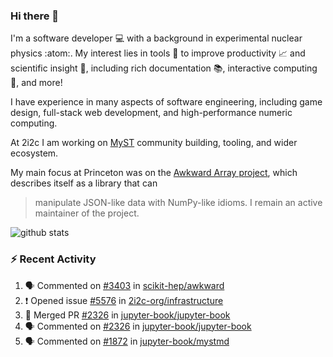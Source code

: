 ### Hi there 👋 

I'm a software developer 💻 with a background in experimental nuclear physics :atom:. My interest lies in tools :wrench: to improve productivity :chart_with_upwards_trend: and scientific insight :telescope:, including rich documentation 📚, interactive computing 🧮, and more! 

I have experience in many aspects of software engineering, including game design, full-stack web development, and high-performance numeric computing. 

At 2i2c I am working on [MyST](https://github.com/jupyter-book/mystmd) community building, tooling, and wider ecosystem. 

My main focus at Princeton was on the [Awkward Array project](awkward-array.org/), which describes itself as a library that can 
> manipulate JSON-like data with NumPy-like idioms. I remain an active maintainer of the project. 

![github stats](https://github-readme-stats.vercel.app/api?username=agoose77&show_icons=true&hide_rank=true&hide_title=true&bg_color=30,e76445,904e95&text_color=efe3ec&icon_color=efe3ec)
<!--
**agoose77/agoose77** is a ✨ _special_ ✨ repository because its `README.md` (this file) appears on your GitHub profile.

Here are some ideas to get you started:

- 🔭 I’m currently working on ...
- 🌱 I’m currently learning ...
- 👯 I’m looking to collaborate on ...
- 🤔 I’m looking for help with ...
- 💬 Ask me about ...
- 📫 How to reach me: ...
- 😄 Pronouns: ...
- ⚡ Fun fact: ...
-->

### :zap: Recent Activity

<!--START_SECTION:activity-->
1. 🗣 Commented on [#3403](https://github.com/scikit-hep/awkward/issues/3403#issuecomment-2678529184) in [scikit-hep/awkward](https://github.com/scikit-hep/awkward)
2. ❗ Opened issue [#5576](https://github.com/2i2c-org/infrastructure/issues/5576) in [2i2c-org/infrastructure](https://github.com/2i2c-org/infrastructure)
3. 🎉 Merged PR [#2326](https://github.com/jupyter-book/jupyter-book/pull/2326) in [jupyter-book/jupyter-book](https://github.com/jupyter-book/jupyter-book)
4. 🗣 Commented on [#2326](https://github.com/jupyter-book/jupyter-book/pull/2326#issuecomment-2678176455) in [jupyter-book/jupyter-book](https://github.com/jupyter-book/jupyter-book)
5. 🗣 Commented on [#1872](https://github.com/jupyter-book/mystmd/pull/1872#issuecomment-2678017349) in [jupyter-book/mystmd](https://github.com/jupyter-book/mystmd)
<!--END_SECTION:activity-->
